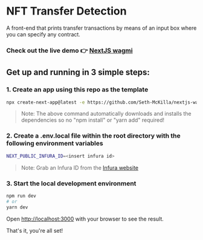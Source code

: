 # NFT Transfer Detection
A front-end that prints transfer transactions by means of an input box where you can specify any contract.

### Check out the live demo 👉 [NextJS wagmi](https://nextjs-wagmi.vercel.app/)

## Get up and running in 3 simple steps:

### 1. Create an app using this repo as the template
```bash
npx create-next-app@latest -e https://github.com/Seth-McKilla/nextjs-wagmi
```
>Note: The above command automatically downloads and installs the dependencies so no "npm install" or "yarn add" required!

### 2. Create a .env.local file within the root directory with the following environment variables
```bash
NEXT_PUBLIC_INFURA_ID=<insert infura id>
```
>Note: Grab an Infura ID from the [Infura website](https://infura.io/)

### 3. Start the local development environment
```bash
npm run dev
# or
yarn dev
```

Open [http://localhost:3000](http://localhost:3000) with your browser to see the result.

That's it, you're all set!
